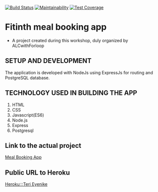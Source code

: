 [![Build Status](https://travis-ci.com/terieyenike/alc-app-meal.svg?branch=master)](https://travis-ci.com/terieyenike/alc-app-meal)
[![Maintainability](https://api.codeclimate.com/v1/badges/d810b4ab9fae58e80737/maintainability)](https://codeclimate.com/github/terieyenike/alc-app-meal/maintainability)
[![Test Coverage](https://api.codeclimate.com/v1/badges/d810b4ab9fae58e80737/test_coverage)](https://codeclimate.com/github/terieyenike/alc-app-meal/test_coverage)
# Fitinth meal booking app

- A project created during this workshop, duly organized by ALCwithForloop

## SETUP AND DEVELOPMENT

The application is developed with NodeJs using ExpressJs for routing and PostgreSQL database.

## TECHNOLOGY USED IN BUILDING THE APP

1. HTML
2. CSS
3. Javascript(ES6)
4. Node.js
5. Express
6. Postgresql

## Link to the actual project

[Meal Booking App](https://terieyenike.github.io/alc-app-meal/)

## Public URL to Heroku

[Heroku:::Teri Eyenike](https://meal-bookingapp-teri.herokuapp.com/)

